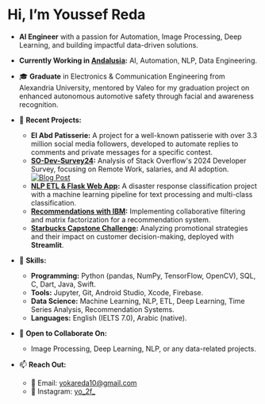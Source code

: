 # Hi, I’m Youssef Reda
-  **AI Engineer** with a passion for Automation, Image Processing, Deep Learning, and building impactful data-driven solutions.
-  **Currently Working in [Andalusia](https://andalusiagroup.net/):** AI, Automation, NLP, Data Engineering.
- 🎓 **Graduate** in Electronics & Communication Engineering from Alexandria University, mentored by Valeo for my graduation project on enhanced autonomous automotive safety through facial and awareness recognition.
- 💼 **Recent Projects:**
  - **El Abd Patisserie:** A project for a well-known patisserie with over 3.3 million social media followers, developed to automate replies to comments and private messages for a specific contest.
  - **[SO-Dev-Survey24](https://github.com/youssefreda02/SO-Dev-Survey24):** Analysis of Stack Overflow's 2024 Developer Survey, focusing on Remote Work, salaries, and AI adoption.
      [![Blog Post](https://img.shields.io/badge/Blog-Read%20Now-blue)](https://medium.com/@yokareda10/remote-vs-onsite-this-is-what-2024-data-is-telling-us-dc6422e1148f)
  - **[NLP ETL & Flask Web App](https://github.com/youssefreda02/Disaster-Response-Pipeline):** A disaster response classification project with a machine learning pipeline for text processing and multi-class classification.
  - **[Recommendations with IBM](https://github.com/youssefreda02/Recommendations-with-IBM):** Implementing collaborative filtering and matrix factorization for a recommendation system.
  - **[Starbucks Capstone Challenge](https://github.com/youssefreda02/Starbucks-Capstone-Challenge):** Analyzing promotional strategies and their impact on customer decision-making, deployed with **Streamlit**.
- 🧩 **Skills:**  
  - **Programming:** Python (pandas, NumPy, TensorFlow, OpenCV), SQL, C, Dart, Java, Swift.
  - **Tools:** Jupyter, Git, Android Studio, Xcode, Firebase.
  - **Data Science:** Machine Learning, NLP, ETL, Deep Learning, Time Series Analysis, Recommendation Systems.
  - **Languages:** English (IELTS 7.0), Arabic (native).

- 💬 **Open to Collaborate On:**  
  - Image Processing, Deep Learning, NLP, or any data-related projects.

- 📫 **Reach Out:**  
  - 📧 Email: yokareda10@gmail.com  
  - 📸 Instagram: [yo_2f_](https://www.instagram.com/yo_2f_)
<!---
youssefreda02/youssefreda02 is a ✨ special ✨ repository because its `README.md` (this file) appears on your GitHub profile.
You can click the Preview link to take a look at your changes.
--->
